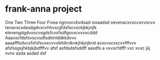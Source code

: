 # frank-anna project
One
Two
Three
Four
Fivea ngnvxccbvdsad
sixaadsd
sevenacxvxccxvvxcvx
tenavxcxdasdgdvxcvhhvxcjjfdsfscvxckjbkjnjlk
elevengdgdvxxcvxgdsfcvxfsdfgsvxcvxvxcddd
Aaavxcfdsfsvxcvsdfsdklnlddkkdvvv
aaaafffsdvcxfsfsfsvxxcvvxlkhlknlknkjhkjnjknd
avxcvxcxxcvxfffvvv
afsfssgsjhkbjkjbdfffvv
afsf
asfdsdsfsddff
aasdfs
a
vxvxcfdfff
vxc
xvxc
jkj
nvnv
asda
asdad
dsf
